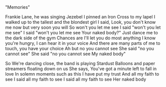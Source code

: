 "Memories"

Frankie Lane, he was singing Jezebel
I pinned an Iron Cross to my lapel
I walked up to the tallest and the blondest girl
I said, Look, you don't know me now but very soon you will
So won't you let me see
I said "won't you let me see"
I said "won't you let me see
Your naked body?"
Just dance me to the dark side of the gym
Chances are I'll let you do most anything
I know you're hungry, I can hear it in your voice
And there are many parts of me to touch, you have your choice
Ah but no you cannot see
She said "no you cannot see"
She said "no you cannot see
My naked body"

So We're dancing close, the band is playing Stardust
Balloons and paper streamers floating down on us
She says, You've got a minute left to fall in love
In solemn moments such as this I have put my trust
And all my faith to see
I said all my faith to see
I said all my faith to see
Her naked body
